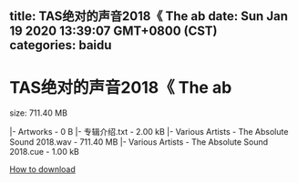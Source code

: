 
title: TAS绝对的声音2018《 The ab
date: Sun Jan 19 2020 13:39:07 GMT+0800 (CST)    
categories: baidu
---

# TAS绝对的声音2018《 The ab
size: 711.40 MB
 
 
|- Artworks - 0 B
|- 专辑介绍.txt - 2.00 kB
|- Various Artists - The Absolute Sound 2018.wav - 711.40 MB
|- Various Artists - The Absolute Sound 2018.cue - 1.00 kB

[How to download](https://bpcam.bemobtrk.com/go/2ceec3aa-1ca2-46d6-b9ff-aaa5c184517c?jno=3280)